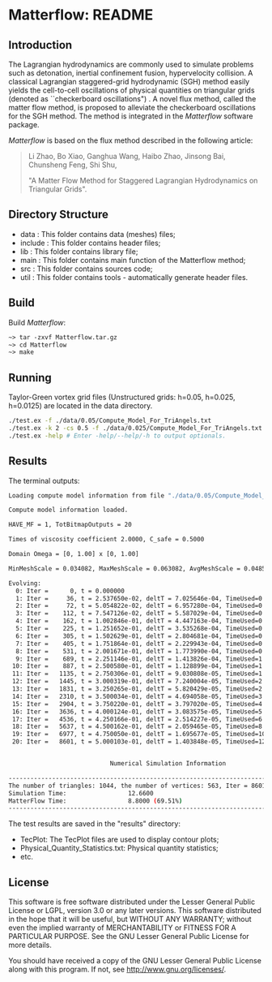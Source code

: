 # Matterflow: README
## Introduction

The Lagrangian hydrodynamics are commonly used to simulate problems such as detonation, inertial confinement fusion, hypervelocity collision. A classical Lagrangian staggered-grid hydrodynamic (SGH) method easily yields the cell-to-cell oscillations of physical quantities on triangular grids  (denoted as ``checkerboard oscillations") . A novel flux method, called the matter flow method, is proposed to alleviate the checkerboard oscillations for the SGH method. The method is integrated in the *Matterflow* software package.

*Matterflow* is based on the flux method described in the following article:

> Li Zhao, Bo Xiao, Ganghua Wang, Haibo Zhao, Jinsong Bai, Chunsheng Feng, Shi Shu,
>
> "A Matter Flow Method for Staggered Lagrangian Hydrodynamics on Triangular Grids".

## Directory Structure

- data : This folder contains data (meshes) files;
- include : This folder contains header files;
- lib : This folder contains library file;
- main : This folder contains main function of the Matterflow method;
- src  :  This folder contains sources code;
- util :  This folder contains tools - automatically generate header files.

## Build

Build *Matterflow*:

```makefile
~> tar -zxvf Matterflow.tar.gz
~> cd Matterflow
~> make 
```

## Running

Taylor-Green vortex grid files (Unstructured grids: h=0.05, h=0.025, h=0.0125) are located in the data directory.

```sh
./test.ex -f ./data/0.05/Compute_Model_For_TriAngels.txt
./test.ex -k 2 -cs 0.5 -f ./data/0.025/Compute_Model_For_TriAngels.txt
./test.ex -help # Enter -help/--help/-h to output optionals.
```

## Results

The terminal outputs:

```sh
Loading compute model information from file "./data/0.05/Compute_Model_For_TriAngels.txt" 

Compute model information loaded. 

HAVE_MF = 1, TotBitmapOutputs = 20 

Times of viscosity coefficient 2.0000, C_safe = 0.5000

Domain Omega = [0, 1.00] x [0, 1.00]

MinMeshScale = 0.034082, MaxMeshScale = 0.063082, AvgMeshScale = 0.048582 

Evolving: 
  0: Iter =      0, t = 0.000000
  1: Iter =     36, t = 2.537650e-02, deltT = 7.025646e-04, TimeUsed=0.09s
  2: Iter =     72, t = 5.054822e-02, deltT = 6.957280e-04, TimeUsed=0.16s
  3: Iter =    112, t = 7.547126e-02, deltT = 5.587029e-04, TimeUsed=0.22s
  4: Iter =    162, t = 1.002846e-01, deltT = 4.447163e-04, TimeUsed=0.30s
  5: Iter =    225, t = 1.251652e-01, deltT = 3.535268e-04, TimeUsed=0.40s
  6: Iter =    305, t = 1.502629e-01, deltT = 2.804681e-04, TimeUsed=0.52s
  7: Iter =    405, t = 1.751864e-01, deltT = 2.229943e-04, TimeUsed=0.67s
  8: Iter =    531, t = 2.001671e-01, deltT = 1.773990e-04, TimeUsed=0.87s
  9: Iter =    689, t = 2.251146e-01, deltT = 1.413826e-04, TimeUsed=1.10s
 10: Iter =    887, t = 2.500580e-01, deltT = 1.128899e-04, TimeUsed=1.39s
 11: Iter =   1135, t = 2.750306e-01, deltT = 9.030808e-05, TimeUsed=1.77s
 12: Iter =   1445, t = 3.000319e-01, deltT = 7.240004e-05, TimeUsed=2.25s
 13: Iter =   1831, t = 3.250265e-01, deltT = 5.820429e-05, TimeUsed=2.82s
 14: Iter =   2310, t = 3.500034e-01, deltT = 4.694058e-05, TimeUsed=3.52s
 15: Iter =   2904, t = 3.750220e-01, deltT = 3.797020e-05, TimeUsed=4.38s
 16: Iter =   3636, t = 4.000124e-01, deltT = 3.083575e-05, TimeUsed=5.44s
 17: Iter =   4536, t = 4.250166e-01, deltT = 2.514227e-05, TimeUsed=6.76s
 18: Iter =   5637, t = 4.500162e-01, deltT = 2.059465e-05, TimeUsed=8.36s
 19: Iter =   6977, t = 4.750050e-01, deltT = 1.695677e-05, TimeUsed=10.31s
 20: Iter =   8601, t = 5.000103e-01, deltT = 1.403848e-05, TimeUsed=12.66s


                            Numerical Simulation Information                                

--------------------------------------------------------------------------------------------
The number of triangles: 1044, the number of vertices: 563, Iter = 8601
Simulation Time:                 12.6600
MatterFlow Time:                 8.8000 (69.51%)
--------------------------------------------------------------------------------------------
```


The test results are saved in the "results" directory:

- TecPlot: The TecPlot files are used to display contour plots;
- Physical_Quantity_Statistics.txt: Physical quantity statistics;
- etc.

## License

This software is free software distributed under the Lesser General Public License or LGPL, version 3.0 or any later versions. This software distributed in the hope that it will be useful, but WITHOUT ANY WARRANTY; without even the implied warranty of MERCHANTABILITY or FITNESS FOR A PARTICULAR PURPOSE. See the GNU Lesser General Public License for more details.

You should have received a copy of the GNU Lesser General Public License along with this program. If not, see http://www.gnu.org/licenses/.

